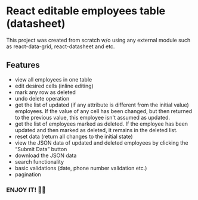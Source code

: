 # React editable employees table (datasheet)

This project was created from scratch w/o using any external module such as react-data-grid, react-datasheet and etc.

## Features
- view all employees in one table
- edit desired cells (inline editing)
- mark any row as deleted
- undo delete operation
- get the list of updated (if any attribute is different from the initial value) employees. If the value of any cell has been changed, but then returned to the previous value, this employee isn't assumed as updated.
- get the list of employees marked as deleted. If the employee has been updated and then marked as deleted, it remains in the deleted list.
- reset data (return all changes to the initial state)
- view the JSON data of updated and deleted employees by clicking the “Submit Data” button
- download the JSON data
- search functionality
- basic validations (date, phone number validation etc.)
- pagination

### ENJOY IT! 🖖🙌
